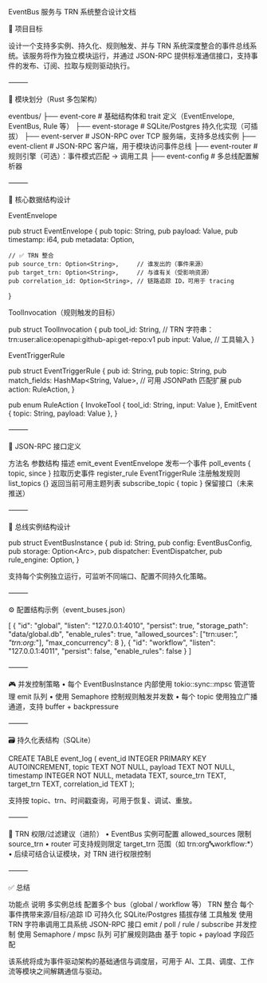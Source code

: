 EventBus 服务与 TRN 系统整合设计文档

🎯 项目目标

设计一个支持多实例、持久化、规则触发、并与 TRN 系统深度整合的事件总线系统。该服务将作为独立模块运行，并通过 JSON-RPC 提供标准通信接口，支持事件的发布、订阅、拉取与规则驱动执行。

⸻

🧱 模块划分（Rust 多包架构）

eventbus/
├── event-core         # 基础结构体和 trait 定义（EventEnvelope, EventBus, Rule 等）
├── event-storage      # SQLite/Postgres 持久化实现（可插拔）
├── event-server       # JSON-RPC over TCP 服务端，支持多总线实例
├── event-client       # JSON-RPC 客户端，用于模块访问事件总线
├── event-router       # 规则引擎（可选）：事件模式匹配 → 调用工具
├── event-config       # 多总线配置解析器


⸻

📐 核心数据结构设计

EventEnvelope

pub struct EventEnvelope {
    pub topic: String,
    pub payload: Value,
    pub timestamp: i64,
    pub metadata: Option<Value>,

    // ✅ TRN 整合
    pub source_trn: Option<String>,     // 谁发出的（事件来源）
    pub target_trn: Option<String>,     // 与谁有关（受影响资源）
    pub correlation_id: Option<String>, // 链路追踪 ID，可用于 tracing
}

ToolInvocation（规则触发的目标）

pub struct ToolInvocation {
    pub tool_id: String, // TRN 字符串：trn:user:alice:openapi:github-api:get-repo:v1
    pub input: Value,    // 工具输入
}

EventTriggerRule

pub struct EventTriggerRule {
    pub id: String,
    pub topic: String,
    pub match_fields: HashMap<String, Value>, // 可用 JSONPath 匹配扩展
    pub action: RuleAction,
}

pub enum RuleAction {
    InvokeTool { tool_id: String, input: Value },
    EmitEvent { topic: String, payload: Value },
}


⸻

🔌 JSON-RPC 接口定义

方法名	参数结构	描述
emit_event	EventEnvelope	发布一个事件
poll_events	{ topic, since }	拉取历史事件
register_rule	EventTriggerRule	注册触发规则
list_topics	{}	返回当前可用主题列表
subscribe_topic	{ topic }	保留接口（未来推送）


⸻

🧱 总线实例结构设计

pub struct EventBusInstance {
    pub id: String,
    pub config: EventBusConfig,
    pub storage: Option<Arc<dyn EventStorage>>,
    pub dispatcher: EventDispatcher,
    pub rule_engine: Option<RuleEngine>,
}

支持每个实例独立运行，可监听不同端口、配置不同持久化策略。

⸻

⚙️ 配置结构示例（event_buses.json）

[
  {
    "id": "global",
    "listen": "127.0.0.1:4010",
    "persist": true,
    "storage_path": "data/global.db",
    "enable_rules": true,
    "allowed_sources": ["trn:user:*", "trn:org:*"],
    "max_concurrency": 8
  },
  {
    "id": "workflow",
    "listen": "127.0.0.1:4011",
    "persist": false,
    "enable_rules": false
  }
]


⸻

🎮 并发控制策略
	•	每个 EventBusInstance 内部使用 tokio::sync::mpsc 管道管理 emit 队列
	•	使用 Semaphore 控制规则触发并发数
	•	每个 topic 使用独立广播通道，支持 buffer + backpressure

⸻

🗃️ 持久化表结构（SQLite）

CREATE TABLE event_log (
    event_id INTEGER PRIMARY KEY AUTOINCREMENT,
    topic TEXT NOT NULL,
    payload TEXT NOT NULL,
    timestamp INTEGER NOT NULL,
    metadata TEXT,
    source_trn TEXT,
    target_trn TEXT,
    correlation_id TEXT
);

支持按 topic、trn、时间戳查询，可用于恢复、调试、重放。

⸻

🧩 TRN 权限/过滤建议（进阶）
	•	EventBus 实例可配置 allowed_sources 限制 source_trn
	•	router 可支持规则限定 target_trn 范围（如 trn:org:abc:workflow:*）
	•	后续可结合认证模块，对 TRN 进行权限控制

⸻

✅ 总结

功能点	说明
多实例总线	配置多个 bus（global / workflow 等）
TRN 整合	每个事件携带来源/目标/追踪 ID
可持久化	SQLite/Postgres 插拔存储
工具触发	使用 TRN 字符串调用工具系统
JSON-RPC 接口	emit / poll / rule / subscribe
并发控制	使用 Semaphore / mpsc 队列
可扩展规则路由	基于 topic + payload 字段匹配

该系统将成为事件驱动架构的基础通信与调度层，可用于 AI、工具、调度、工作流等模块之间解耦通信与驱动。